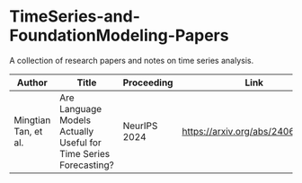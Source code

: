 # TimeSeries-and-FoundationModeling-Papers
A collection of research papers and notes on time series analysis. 

| Author            | Title                                                | Proceeding   | Link                                     |
|--------------------|------------------------------------------------------|--------------|------------------------------------------|
| Mingtian Tan, et al. | Are Language Models Actually Useful for Time Series Forecasting?       | NeurIPS 2024 | https://arxiv.org/abs/2406.16964 |
